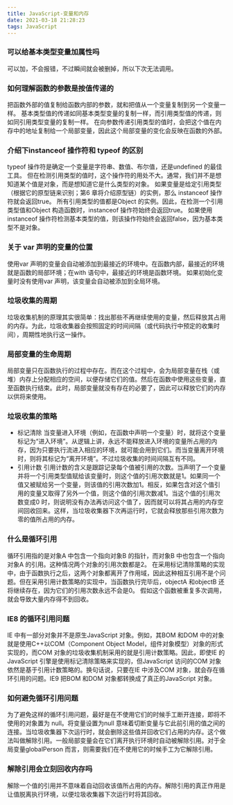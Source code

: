 ```yaml
---
title: JavaScript-变量和内存
date: 2021-03-18 21:28:23
tags: JavaScript
---
```


### 可以给基本类型变量加属性吗
可以加，不会报错，不过瞬间就会被删掉，所以下次无法调用。

### 如何理解函数的参数是按值传递的
把函数外部的值复制给函数内部的参数，就和把值从一个变量复制到另一个变量一样。
基本类型值的传递如同基本类型变量的复制一样，而引用类型值的传递，则如同引用类型变量的复制一样。
在向参数传递引用类型的值时，会把这个值在内存中的地址复制给一个局部变量，因此这个局部变量的变化会反映在函数的外部。

<!-- more -->

### 介绍下instanceof 操作符和 typeof 的区别
typeof 操作符是确定一个变量是字符串、数值、布尔值，还是undefined 的最佳工具。
但在检测引用类型的值时，这个操作符的用处不大。通常，我们并不是想知道某个值是对象，而是想知道它是什么类型的对象。
如果变量是给定引用类型（根据它的原型链来识别；第6 章将介绍原型链）的实例，那么 instanceof 操作符就会返回true。
所有引用类型的值都是Object 的实例。因此，在检测一个引用类型值和Object 构造函数时，instanceof 操作符始终会返回true。
如果使用instanceof 操作符检测基本类型的值，则该操作符始终会返回false，因为基本类型不是对象。

### 关于 var 声明的变量的位置
使用var 声明的变量会自动被添加到最接近的环境中。在函数内部，最接近的环境就是函数的局部环境；在with 语句中，最接近的环境是函数环境。
如果初始化变量时没有使用var 声明，该变量会自动被添加到全局环境。

### 垃圾收集的周期
垃圾收集机制的原理其实很简单：找出那些不再继续使用的变量，然后释放其占用的内存。为此，垃圾收集器会按照固定的时间间隔（或代码执行中预定的收集时间），周期性地执行这一操作。

### 局部变量的生命周期
局部变量只在函数执行的过程中存在。而在这个过程中，会为局部变量在栈（或堆）内存上分配相应的空间，以便存储它们的值。然后在函数中使用这些变量，直至函数执行结束。此时，局部变量就没有存在的必要了，因此可以释放它们的内存以供将来使用。

### 垃圾收集的策略
- 标记清除
当变量进入环境（例如，在函数中声明一个变量）时，就将这个变量标记为“进入环境”。从逻辑上讲，永远不能释放进入环境的变量所占用的内存，因为只要执行流进入相应的环境，就可能会用到它们。而当变量离开环境时，则将其标记为“离开环境”。不过垃圾收集的时间间隔互有不同。
- 引用计数
引用计数的含义是跟踪记录每个值被引用的次数。当声明了一个变量并将一个引用类型值赋给该变量时，则这个值的引用次数就是1。如果同一个值又被赋给另一个变量，则该值的引用次数加1。相反，如果包含对这个值引用的变量又取得了另外一个值，则这个值的引用次数减1。当这个值的引用次数变成0 时，则说明没有办法再访问这个值了，因而就可以将其占用的内存空间回收回来。这样，当垃圾收集器下次再运行时，它就会释放那些引用次数为零的值所占用的内存。

### 什么是循环引用
循环引用指的是对象A 中包含一个指向对象B 的指针，而对象B 中也包含一个指向对象A 的引用。这种情况两个对象的引用次数都是2。
在采用标记清除策略的实现中，由于函数执行之后，这两个对象都离开了作用域，因此这种相互引用不是个问题。但在采用引用计数策略的实现中，当函数执行完毕后，objectA 和objectB 还将继续存在，因为它们的引用次数永远不会是0。
假如这个函数被重复多次调用，就会导致大量内存得不到回收。

### IE8 的循环引用问题
IE 中有一部分对象并不是原生JavaScript 对象。例如，其BOM 和DOM 中的对象就是使用C++以COM（Component Object Model，组件对象模型）对象的形式实现的，而COM 对象的垃圾收集机制采用的就是引用计数策略。因此，即使IE 的JavaScript 引擎是使用标记清除策略来实现的，但JavaScript 访问的COM 对象依然是基于引用计数策略的。换句话说，只要在IE 中涉及COM 对象，就会存在循环引用的问题。IE9 把BOM 和DOM 对象都转换成了真正的JavaScript 对象。

### 如何避免循环引用问题
为了避免这样的循环引用问题，最好是在不使用它们的时候手工断开连接，即将不使用的对象置为 null。将变量设置为null 意味着切断变量与它此前引用的值之间的连接。当垃圾收集器下次运行时，就会删除这些值并回收它们占用的内存。这个做法叫做解除引用。一般局部变量会在它们离开执行环境时自动被解除引用。对于全局变量globalPerson 而言，则需要我们在不使用它的时候手工为它解除引用。

### 解除引用会立刻回收内存吗
解除一个值的引用并不意味着自动回收该值所占用的内存。解除引用的真正作用是让值脱离执行环境，以便垃圾收集器下次运行时将其回收。
